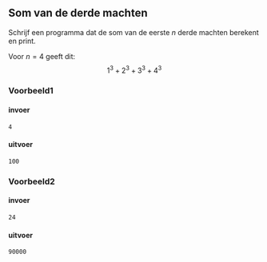 ## Som van de derde machten

Schrijf een programma dat de som van de eerste $n$ derde machten berekent en print.

Voor $n=4$ geeft dit:
	$$1^3 + 2^3 + 3^3 + 4^3$$
 


### Voorbeeld1

#### invoer

```console?lang=python&prompt=>>>
4
```

#### uitvoer

```console?lang=python&prompt=>>>
100
```

### Voorbeeld2

#### invoer

```console?lang=python&prompt=>>>
24
```

#### uitvoer

```console?lang=python&prompt=>>>
90000
```

